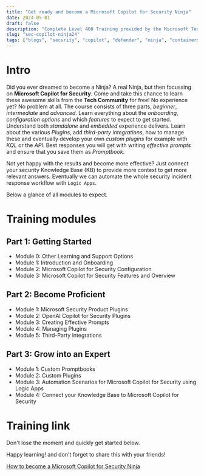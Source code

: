 ```yaml
---
title: "Get ready and become a Microsoft Copilot for Security Ninja"
date: 2024-05-01
draft: false
description: "Complete Level 400 Training provided by the Microsoft Tech Community"
slug: "sec-copilot-ninja24"
tags: ["blogs", "security", "copilot", "defender", "ninja", "containers", "course", "logicApps", "SOAR" ]
---
```


# Intro

Did you ever dreamed to become a Ninja? A real Ninja, but then focussing on **Microsoft Copilot for Security**. Come and take this chance to learn these awesome skills from the **Tech Community** for free! No experience yet? No problem at all. The course consists of three parts, *beginner*, *intermediate* and *advanced*. Learn everything about the *onboarding*, *configuration options* and which *features* to expect to get started. Understand both *standalone* and *embedded* experience delivers. Learn about the various *Plugins*, add *third-party integrations*, how to manage these and eventually develop your own *custom plugins* for example with  *KQL* or the *API*. Best responses you will get with writing *effective prompts* and ensure that you save them as *Promptbook*.

Not yet happy with the results and become more effective? Just connect your security Knowledge Base (KB) to provide more context to get more relevant answers. Eventually we can automate the whole security incident response workflow with `Logic Apps`. 


Below a glance of all modules to expect.

# Training modules

## Part 1: Getting Started
- Module 0: Other Learning and Support Options
- Module 1: Introduction and Onboarding
- Module 2: Microsoft Copilot for Security Configuration
- Module 3: Microsoft Copilot for Security Features and Overview

## Part 2: Become Proficient
- Module 1: Microsoft Security Product Plugins
- Module 2: OpenAI Copilot for Security Plugins
- Module 3: Creating Effective Prompts
- Module 4: Managing Plugins
- Module 5: Third-Party integrations

## Part 3: Grow into an Expert
- Module 1: Custom Promptbooks
- Module 2: Custom Plugins
- Module 3: Automation Scenarios for Microsoft Copilot for Security using Logic Apps
- Module 4: Connect your Knowledge Base to Microsoft Copilot for Security

# Training link

Don't lose the moment and quickly get started below.

Happy learning! and don't forget to share this with your friends!

[How to become a Microsoft Copilot for Security Ninja](https://techcommunity.microsoft.com/t5/microsoft-security-copilot-blog/how-to-become-a-microsoft-copilot-for-security-ninja-the/ba-p/4106928)